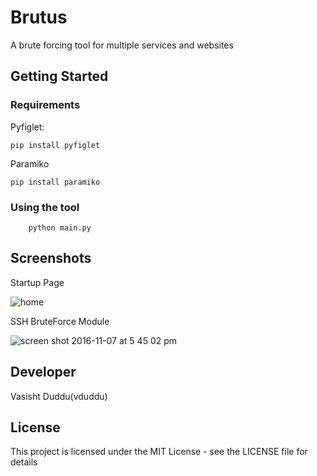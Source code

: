 # Brutus
A brute forcing tool for multiple services and websites

## Getting Started

### Requirements

Pyfiglet:
    
    pip install pyfiglet
    
Paramiko

    pip install paramiko

### Using the tool

        python main.py
        
## Screenshots

Startup Page

![home](https://cloud.githubusercontent.com/assets/20644368/20036171/36170c8a-a426-11e6-931b-f5cdec3f0a15.png)

SSH BruteForce Module

![screen shot 2016-11-07 at 5 45 02 pm](https://cloud.githubusercontent.com/assets/20644368/20057551/29fd3f22-a512-11e6-8f1e-3f04f0ac57cc.png)


## Developer

Vasisht Duddu(vduddu)


## License

This project is licensed under the MIT License - see the LICENSE file for details

